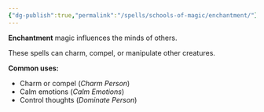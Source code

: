 ```yaml
---
{"dg-publish":true,"permalink":"/spells/schools-of-magic/enchantment/"}
---
```


**Enchantment** magic influences the minds of others.

These spells can charm, compel, or manipulate other creatures.

**Common uses:**
- Charm or compel (*Charm Person*)
- Calm emotions (*Calm Emotions*)
- Control thoughts (*Dominate Person*)